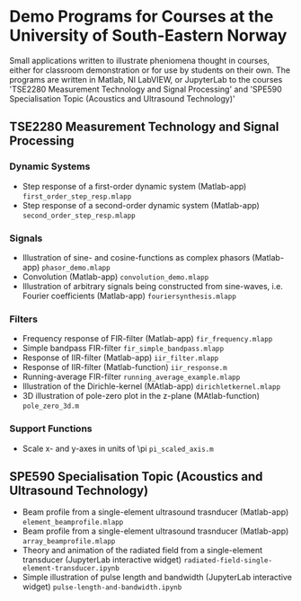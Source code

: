 # Demo Programs for Courses at the University of South-Eastern Norway

Small applications written to illustrate pheniomena thought in courses, either for classroom demonstration or for use by students on their own.
The programs are written in Matlab, NI LabVIEW, or JupyterLab to the courses 'TSE2280 Measurement Technology and Signal Processing' and 'SPE590 Specialisation Topic (Acoustics and Ultrasound Technology)'

## TSE2280 Measurement Technology and Signal Processing

### Dynamic Systems
- Step response of a first-order dynamic system (Matlab-app) `first_order_step_resp.mlapp`
- Step response of a second-order dynamic system (Matlab-app) `second_order_step_resp.mlapp`

### Signals
- Illustration of sine- and cosine-functions as complex phasors (Matlab-app) `phasor_demo.mlapp`
- Convolution (Matlab-app) `convolution_demo.mlapp`
- Illustration of arbitrary signals being constructed from sine-waves, i.e. Fourier coefficients (Matlab-app) `fouriersynthesis.mlapp`

### Filters
- Frequency response of FIR-filter (Matlab-app) `fir_frequency.mlapp`
- Simple bandpass FIR-filter `fir_simple_bandpass.mlapp` 
- Response of IIR-filter (Matlab-app) `iir_filter.mlapp`
- Response of IIR-filter (Matlab-function) `iir_response.m`
- Running-average FIR-filter `running_average_example.mlapp`
- Illustration of the Dirichle-kernel (MAtlab-app) `dirichletkernel.mlapp`
- 3D illustration of pole-zero plot in the z-plane (MAtlab-function) `pole_zero_3d.m`
  
### Support Functions
- Scale x- and y-axes in units of \pi `pi_scaled_axis.m`

## SPE590 Specialisation Topic (Acoustics and Ultrasound Technology)
- Beam profile from a single-element ultrasound trasnducer (Matlab-app) `element_beamprofile.mlapp`
- Beam profile from a single-element ultrasound trasnducer (Matlab-app) `array_beamprofile.mlapp`
- Theory and animation of the radiated field from a single-element transducer (JupyterLab interactive widget) `radiated-field-single-element-transducer.ipynb`
- Simple illustration of pulse length and bandwidth (JupyterLab interactive widget) `pulse-length-and-bandwidth.ipynb`
  
